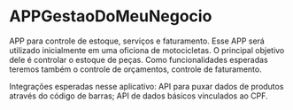# APPGestaoDoMeuNegocio
APP para controle de estoque, serviços e faturamento.
Esse APP será utilizado inicialmente em uma oficiona de motocicletas. O principal objetivo dele é controlar o estoque de peças. Como funcionalidades esperadas teremos também o controle de orçamentos, controle de faturamento.

Integrações esperadas nesse aplicativo:
API para puxar dados de produtos através do código de barras;
API de dados básicos vinculados ao CPF.
